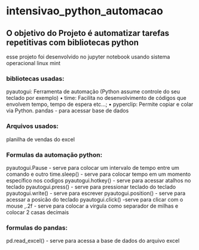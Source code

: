 # intensivao_python_automacao
## O objetivo do Projeto é automatizar tarefas repetitivas com bibliotecas python

esse projeto foi desenvolvido no jupyter notebook usando sistema operacional linux mint

### bibliotecas usadas:
pyautogui: Ferramenta de automação
(Python assume controle do seu teclado por
exemplo)
• time: Facilita no desenvolvimento de códigos
que envolvem tempo, tempo de espera etc...;
• pyperclip: Permite copiar e colar via Python.
pandas - para acessar base de dados

### Arquivos usados:
planilha de vendas do excel

### Formulas da automação python:
pyautogui.Pause - serve para colocar um intervalo de tempo entre um comando e outro
time.sleep() - serve para colocar tempo em um momento específico nos codigos
pyautogui.hotkey() - serve para acessar atalhos no teclado
pyautogui.press() - serve para pressionar teclado do teclado
pyautogui.write() - serve para escrever
pyautogui.position() - serve para acessar a posicão do teclado
pyautogui.click() -serve para clicar com o mouse
,.2f - serve para colocar a virgula como separador de milhas e colocar 2 casas decimais

### formulas do pandas:
pd.read_excel() - serve para acessa a base de dados do arquivo excel






